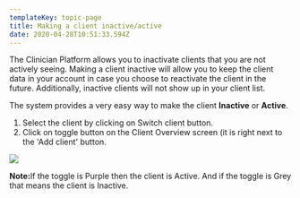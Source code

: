 ```yaml
---
templateKey: topic-page
title: Making a client inactive/active
date: 2020-04-28T10:51:33.594Z
---
```

The Clinician Platform allows you to inactivate clients that you are not actively seeing. Making a client inactive will allow you to keep the client data in your account in case you choose to reactivate the client in the future. Additionally, inactive clients will not show up in your client list.

The system provides a very easy way to make the client **Inactive** or **Active**.

1. Select the client by clicking on Switch client button.
2. Click on toggle button on the Client Overview screen (it is right next to the 'Add client' button.

![](/img/client_onoff_toggle.png)

<div class="custom-alert-text"><b> Note:</b>If the toggle is Purple then the client is Active. And if the toggle is Grey that means the client is Inactive.</div>
